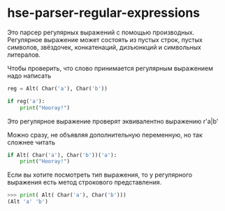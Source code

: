 # hse-parser-regular-expressions

Это парсер регулярных выражений с помощью производных. Регулярное выражение может состоять из пустых строк, пустых символов, звёздочек, конкатенаций, дизъюнкций и символьных литералов. 


Чтобы проверить, что слово принимается регулярным выражением надо написать

```python
reg = Alt( Char('a'), Char('b'))

if reg('a'):
    print("Hooray!")
```

Это регулярное выражение проверят эквивалентно выражению r'a|b' 

Можно сразу, не объявляя дополнительную переменную, но так сложнее читать

```python
if Alt( Char('a'), Char('b'))('a'):
    print("Hooray!")
```

Если вы хотите посмотреть тип выражения, то у регулярного выражения есть метод строкового представления.

```python
>>> print( Alt( Char('a'), Char('b')))
(Alt 'a' 'b')
```
